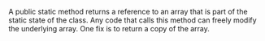 A public static method returns a reference to an array that is part of the static state of the class. Any code that calls this method can freely modify the underlying array. One fix is to return a copy of the array.